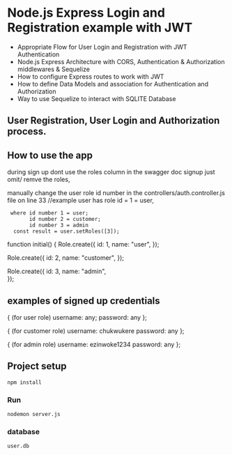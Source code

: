 # Node.js Express Login and Registration example with JWT

- Appropriate Flow for User Login and Registration with JWT Authentication
- Node.js Express Architecture with CORS, Authentication & Authorization middlewares & Sequelize
- How to configure Express routes to work with JWT
- How to define Data Models and association for Authentication and Authorization
- Way to use Sequelize to interact with SQLITE Database

## User Registration, User Login and Authorization process.
## How to use the app
during sign up dont use the roles column in the swagger
doc signup just omit/ remve the roles, 

manually  change the user role id number in the  controllers/auth.controller.js file on line 33
    //example  user has role id =   1 = user, 
    
     where id number 1 = user;
           id number 2 = customer;
           id number 3 = admin
      const result = user.setRoles([3]);


function initial() {
  Role.create({
    id: 1,
    name: "user",
  });

  Role.create({
    id: 2,
    name: "customer",
  });

  Role.create({
    id: 3,
    name: "admin",  
  });


## examples of signed up credentials

{
(for user role)
username: any;
password: any
};

{
(for customer role)
username: chukwukere
password: any
};

{
(for admin role)
username: ezinwoke1234
password: any
};


## Project setup

```
npm install
```

### Run

```
nodemon server.js
```

### database

```
user.db
```
